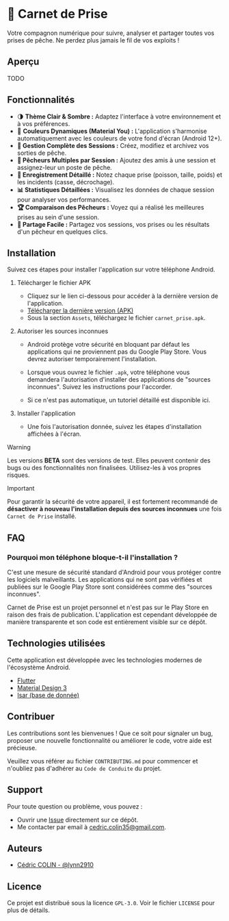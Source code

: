 
# 🎣 Carnet de Prise

Votre compagnon numérique pour suivre, analyser et partager toutes vos prises de pêche. Ne perdez plus jamais le fil de vos exploits !


## Aperçu

TODO
## Fonctionnalités

- 🌗 **Thème Clair & Sombre :** Adaptez l'interface à votre environnement et à vos préférences.
- 🎨 **Couleurs Dynamiques (Material You) :** L'application s'harmonise automatiquement avec les couleurs de votre fond d'écran (Android 12+).
- **🎣 Gestion Complète des Sessions :** Créez, modifiez et archivez vos sorties de pêche.
- **👥 Pêcheurs Multiples par Session :** Ajoutez des amis à une session et assignez-leur un poste de pêche.
- **🐠 Enregistrement Détaillé :** Notez chaque prise (poisson, taille, poids) et les incidents (casse, décrochage).
- **📊 Statistiques Détaillées :** Visualisez les données de chaque session pour analyser vos performances.
- **🏆 Comparaison des Pêcheurs :** Voyez qui a réalisé les meilleures prises au sein d'une session.
- **📲 Partage Facile :** Partagez vos sessions, vos prises ou les résultats d'un pêcheur en quelques clics.
## Installation

Suivez ces étapes pour installer l'application sur votre téléphone Android.

1. Télécharger le fichier APK
    - Cliquez sur le lien ci-dessous pour accéder à la dernière version de l'application.
    - [Télécharger la dernière version (APK)](https://github.com/lynn2910/Carnet-Prise/releases)
    - Sous la section `Assets`, téléchargez le fichier `carnet_prise.apk`.

2. Autoriser les sources inconnues

    - Android protège votre sécurité en bloquant par défaut les applications qui ne proviennent pas du Google Play Store. Vous devrez autoriser temporairement l'installation.

    - Lorsque vous ouvrez le fichier `.apk`, votre téléphone vous demandera l'autorisation d'installer des applications de "sources inconnues". Suivez les instructions pour l'accorder.

    - Si ce n'est pas automatique, un tutoriel détaillé est disponible ici.

3. Installer l'application

    - Une fois l'autorisation donnée, suivez les étapes d'installation affichées à l'écran.

> [!WARNING]
> Les versions **BETA** sont des versions de test. Elles peuvent contenir des bugs ou des fonctionnalités non finalisées. Utilisez-les à vos propres risques.

> [!IMPORTANT]
> Pour garantir la sécurité de votre appareil, il est fortement recommandé de **désactiver à nouveau l'installation depuis des sources inconnues** une fois `Carnet de Prise` installé.
## FAQ

### Pourquoi mon téléphone bloque-t-il l'installation ?

C'est une mesure de sécurité standard d'Android pour vous protéger contre les logiciels malveillants. Les applications qui ne sont pas vérifiées et publiées sur le Google Play Store sont considérées comme des "sources inconnues".

Carnet de Prise est un projet personnel et n'est pas sur le Play Store en raison des frais de publication. L'application est cependant développée de manière transparente et son code est entièrement visible sur ce dépôt.


## Technologies utilisées

Cette application est développée avec les technologies modernes de l'écosystème Android.
- [Flutter](https://flutter.dev/)
- [Material Design 3](https://m3.material.io/)
- [Isar (base de donnée)](https://isar.dev/)
## Contribuer

Les contributions sont les bienvenues ! Que ce soit pour signaler un bug, proposer une nouvelle fonctionnalité ou améliorer le code, votre aide est précieuse.

Veuillez vous référer au fichier `CONTRIBUTING.md` pour commencer et n'oubliez pas d'adhérer au `Code de Conduite` du projet.


## Support

Pour toute question ou problème, vous pouvez :
- Ouvrir une [Issue](https://github.com/lynn2910/Carnet-Prise/issues) directement sur ce dépôt.
- Me contacter par email à [cedric.colin35@gmail.com](mailto:cedric.colin35@gmail.com).
## Auteurs

- [Cédric COLIN - @lynn2910](https://www.github.com/lynn2910)


## Licence

Ce projet est distribué sous la licence `GPL-3.0`. Voir le fichier `LICENSE` pour plus de détails.
